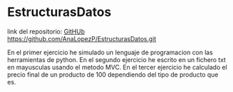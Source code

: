 # EstructurasDatos

link del repositorio:
[GitHUb](https://github.com/AnaLopezP/EstructurasDatos.git)
https://github.com/AnaLopezP/EstructurasDatos.git

En el primer ejercicio he simulado un lenguaje de programacion con las herramientas de python. En el segundo ejercicio he escrito en un fichero txt en mayusculas usando el metodo MVC. En el tercer ejercicio he calculado el precio final de un producto de 100 dependiendo del tipo de producto que es.
